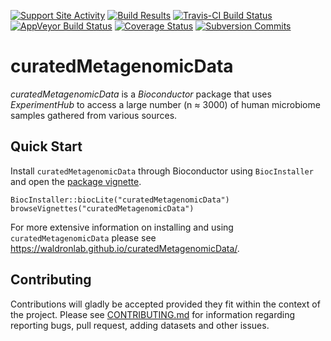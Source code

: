 [![Support Site Activity](https://bioconductor.org/shields/posts/curatedMetagenomicData.svg)](https://support.bioconductor.org/t/curatedmetagenomicdata/)
[![Build Results](https://bioconductor.org/shields/build/devel/data-experiment/curatedMetagenomicData.svg)](https://bioconductor.org/checkResults/devel/data-experiment-LATEST/curatedMetagenomicData/)
[![Travis-CI Build Status](https://travis-ci.org/waldronlab/curatedMetagenomicData.svg?branch=master)](https://travis-ci.org/waldronlab/curatedMetagenomicData)
[![AppVeyor Build Status](https://ci.appveyor.com/api/projects/status/github/waldronlab/curatedMetagenomicData?branch=master&svg=true)](https://ci.appveyor.com/project/schifferl/curatedmetagenomicdata-o9eib)
[![Coverage Status](https://img.shields.io/codecov/c/github/waldronlab/curatedMetagenomicData/master.svg)](https://codecov.io/github/waldronlab/curatedMetagenomicData?branch=master)
[![Subversion Commits](https://bioconductor.org/shields/commits/data-experiment/curatedMetagenomicData.svg)](https://bioconductor.org/packages/devel/data/experiment/html/curatedMetagenomicData.html#svn_source)

# curatedMetagenomicData

*curatedMetagenomicData* is a *Bioconductor* package that uses *ExperimentHub* to access
a large number (n ≈ 3000) of human microbiome samples gathered from various sources.

## Quick Start

Install `curatedMetagenomicData` through Bioconductor using `BiocInstaller` and open the [package vignette](https://bioconductor.org/packages/release/data/experiment/vignettes/curatedMetagenomicData/inst/doc/curatedMetagenomicData.html).

```
BiocInstaller::biocLite("curatedMetagenomicData")
browseVignettes("curatedMetagenomicData")
```

For more extensive information on installing and using `curatedMetagenomicData` please see https://waldronlab.github.io/curatedMetagenomicData/.

## Contributing

Contributions will gladly be accepted provided they fit within the context of the project. Please see  [CONTRIBUTING.md](https://github.com/waldronlab/curatedMetagenomicData/blob/master/CONTRIBUTING.md) for information regarding reporting bugs, pull request, adding datasets and other issues.
